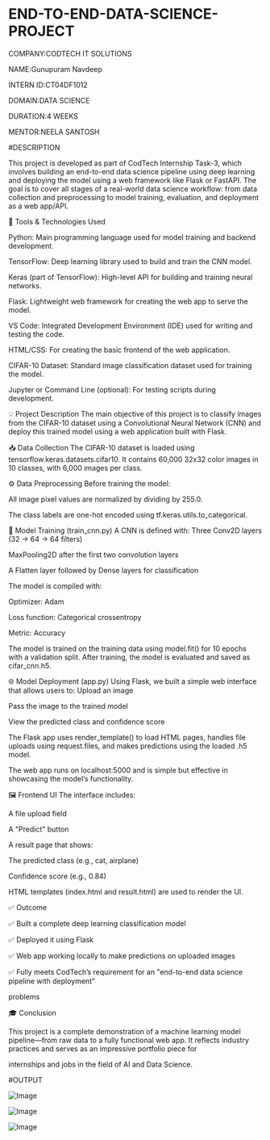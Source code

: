 # END-TO-END-DATA-SCIENCE-PROJECT

COMPANY:CODTECH IT SOLUTIONS

NAME:Gunupuram Navdeep

INTERN ID:CT04DF1012

DOMAIN:DATA SCIENCE

DURATION:4 WEEKS

MENTOR:NEELA SANTOSH

#DESCRIPTION

This project is developed as part of CodTech Internship Task-3, which involves building an end-to-end data science pipeline using deep learning and deploying the model using a web framework like Flask or FastAPI. The goal is to cover all stages of a real-world data science workflow: from data collection and preprocessing to model training, evaluation, and deployment as a web app/API.

🔧 Tools & Technologies Used

Python: Main programming language used for model training and backend development.

TensorFlow: Deep learning library used to build and train the CNN model.

Keras (part of TensorFlow): High-level API for building and training neural networks.

Flask: Lightweight web framework for creating the web app to serve the model.

VS Code: Integrated Development Environment (IDE) used for writing and testing the code.

HTML/CSS: For creating the basic frontend of the web application.

CIFAR-10 Dataset: Standard image classification dataset used for training the model.

Jupyter or Command Line (optional): For testing scripts during development.

💡 Project Description The main objective of this project is to classify images from the CIFAR-10 dataset using a Convolutional Neural Network (CNN) and deploy this trained model using a web application built with Flask.

📥 Data Collection The CIFAR-10 dataset is loaded using tensorflow.keras.datasets.cifar10. It contains 60,000 32x32 color images in 10 classes, with 6,000 images per class.

⚙️ Data Preprocessing Before training the model:

All image pixel values are normalized by dividing by 255.0.

The class labels are one-hot encoded using tf.keras.utils.to_categorical.

🧠 Model Training (train_cnn.py) A CNN is defined with: Three Conv2D layers (32 → 64 → 64 filters)

MaxPooling2D after the first two convolution layers

A Flatten layer followed by Dense layers for classification

The model is compiled with:

Optimizer: Adam

Loss function: Categorical crossentropy

Metric: Accuracy

The model is trained on the training data using model.fit() for 10 epochs with a validation split. After training, the model is evaluated and saved as cifar_cnn.h5.

🌐 Model Deployment (app.py) Using Flask, we built a simple web interface that allows users to: Upload an image

Pass the image to the trained model

View the predicted class and confidence score

The Flask app uses render_template() to load HTML pages, handles file uploads using request.files, and makes predictions using the loaded .h5 model.

The web app runs on localhost:5000 and is simple but effective in showcasing the model’s functionality.

🖼 Frontend UI The interface includes:

A file upload field

A "Predict" button

A result page that shows:

The predicted class (e.g., cat, airplane)

Confidence score (e.g., 0.84)

HTML templates (index.html and result.html) are used to render the UI.

✅ Outcome

✅ Built a complete deep learning classification model

✅ Deployed it using Flask

✅ Web app working locally to make predictions on uploaded images

✅ Fully meets CodTech’s requirement for an "end-to-end data science pipeline with deployment"

problems

🎓 Conclusion

This project is a complete demonstration of a machine learning model pipeline—from raw data to a fully functional web app. It reflects industry practices and serves as an impressive portfolio piece for

internships and jobs in the field of AI and Data Science.

#OUTPUT

![Image](https://github.com/user-attachments/assets/dc9377f5-0194-4428-aee4-80b9d040b1a7)

![Image](https://github.com/user-attachments/assets/edacd5e9-fb97-49a7-98e2-a2f691b27831)

![Image](https://github.com/user-attachments/assets/e8494387-7041-4aab-9d49-0b1ac04a899f)
